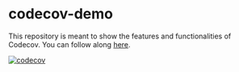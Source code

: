 # codecov-demo
This repository is meant to show the features and functionalities of Codecov. You can follow along [here](https://docs.codecov.com/docs/codecov-tutorial).

[![codecov](https://codecov.io/gh/p81061473525/codecov-demo/graph/badge.svg?token=E6GDNE8MNW)](https://codecov.io/gh/p81061473525/codecov-demo)